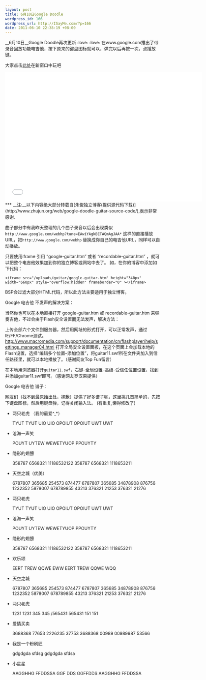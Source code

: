 ```yaml
--- 
layout: post
title: 6月10日Google Doodle
wordpress_id: 166
wordpress_url: http://ISayMe.com/?p=166
date: 2011-06-10 22:38:19 +08:00
---
```

__6月10日__Google Doodle再次更新 :love:  :love: 在www.google.com推出了带录音回放功能电吉他，按下原来的键盘图标就可以，弹完以后再按一次，点播放键。

大家点击[此处](/demo/google-guitar/recordable-guitar.htm)在新窗口中玩吧

<iframe src="/demo/google-guitar/recordable-guitar.htm" height="420px" width="640px" style="overflow:hidden" frameborder="0" ></iframe>
***
__注:__以下内容绝大部分转载自[朱俊独立博客(提供源代码下载)](http://www.zhujun.org/web/google-doodle-guitar-source-code/),表示非常感谢.

曲子部分中有我昨天整理的几个曲子录音以后会出现类似 `http://www.google.com/webhp?tune=EAwiYAgkBETAQmAgJAA*` 这样的直接播放URL，把`http://www.google.com/webhp` 替换成你自己的电吉他URL，同样可以自动播放。

只要使用iframe 引用 “google-guitar.htm” 或者 “recordable-guitar.htm” ，就可以把整个电吉他效果加到你的独立博客或网站中去了。
如，在你的博客中添加如下代码：

    <iframe src="/uploads/guitar/google-guitar.htm" height="340px" width="660px" style="overflow:hidden" frameborder="0" ></iframe>

BSP会过滤大部分HTML代码，所以此方法主要适用于独立博客。

Google 电吉他 不发声的解决方案：

当然你也可以在本地直接打开 google-guitar.htm 或 recordable-guitar.htm 来弹奏吉他，不过会由于Flash安全设置而无法发声，解决方法：

上传全部六个文件到服务器，然后用网址的形式打开，可以正常发声，通过IE/FF/Chrome测试。
<http://www.macromedia.com/support/documentation/cn/flashplayer/help/settings_manager04.html>
打开全局安全设置面板，在这个页面上会加载本地的Flash设置，选择“编辑多个位置–添加位置”，将guitar11.swf所在文件夹加入到信任路径里，就可以本地播放了。（感谢网友Top Fun留言）

在本地用浏览器打开`guitar11.swf`，右键–全局设置–高级–受信任位置设置，找到并添加guitar11.swf即可。（感谢网友罗汉果提供）

Google 电吉他 谱子：

网友们（找不到最原始出处，抱歉）提供了好多谱子呢，这里挑几首简单的，先按下键盘图标，然后用键盘弹，记得关闭输入法。
(有重复,懒得修改了)

- 两只老虎 （我的最爱^_*）
    
    TYUT TYUT UIO UIO OPOIUT OPOIUT UWT UWT
    
- 沧海一声笑

    POUYT UYTEW WEWETYUOP PPOUYTY
    
- 隐形的翅膀

    358787 6568321 11186532122 358787 6568321 1118653211
    
- 天空之城（优美）
    
    6787807 365685 254573 874477 6787807 365685 34878908 876756 1232352 5878007 678789855 43213 376321 21253 376321 21276
    
- 两只老虎

    TYUT TYUT UIO UIO OPOIUT OPOIUT UWT UWT
    
- 沧海一声笑

    POUYT UYTEW WEWETYUOP PPOUYTY
    
- 隐形的翅膀

    358787 6568321 11186532122 358787 6568321 1118653211
    
- 欢乐颂

    EERT TREW QQWE EWW EERT TREW QQWE WQQ
    
- 天空之城

    6787807 365685 254573 874477 6787807 365685 34878908 876756 1232352 5878007 678789855 43213 376321 21253 376321 21276
    
- 两只老虎

    1231 1231 345 345 /565431 565431 151 151
    
- 爱情买卖
    
    3688368 77653 2226235 37753 3688368 00989 00989987 53566
    
- 我是一个粉刷匠

    gdgdgda sfdsg gdgdgda sfdsa
    
- 小星星

    AAGGHHG FFDDSSA GGF DDS GGFFDDS AAGGHHG FFDDSSA
